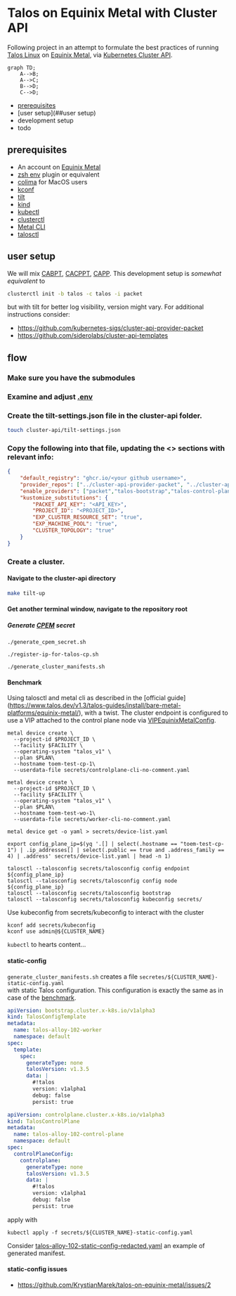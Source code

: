 # Talos on Equinix Metal with Cluster API

Following project in an attempt to formulate the best practices of running
[Talos Linux](https://www.talos.dev/) on [Equinix Metal](https://deploy.equinix.com/metal/),
via [Kubernetes Cluster API](https://cluster-api.sigs.k8s.io/). 

```mermaid
graph TD;
    A-->B;
    A-->C;
    B-->D;
    C-->D;

```

- [prerequisites](##prerequisites)
- [user setup](##user setup)
- development setup
- todo

## prerequisites
- An account on [Equinix Metal](https://deploy.equinix.com/metal/)
- [zsh env](https://github.com/ohmyzsh/ohmyzsh/tree/master/plugins/dotenv) plugin or equivalent 
- [colima](https://github.com/abiosoft/colima) for MacOS users
- [kconf](https://github.com/particledecay/kconf)
- [tilt](https://tilt.dev/)
- [kind](https://kind.sigs.k8s.io/)
- [kubectl](https://kubernetes.io/docs/tasks/tools/)
- [clusterctl](https://cluster-api.sigs.k8s.io/clusterctl/overview.html)
- [Metal CLI](https://github.com/equinix/metal-cli/#installation)
- [talosctl](https://github.com/siderolabs/talos)

## user setup
We will mix [CABPT](https://github.com/siderolabs/cluster-api-bootstrap-provider-talos), [CACPPT](https://github.com/siderolabs/cluster-api-control-plane-provider-talos), [CAPP](https://github.com/kubernetes-sigs/cluster-api-provider-packet). 
This development setup is *somewhat equivalent* to
```sh
clusterctl init -b talos -c talos -i packet
```
but with tilt for better log visibility, version might vary. For additional instructions consider: 
- https://github.com/kubernetes-sigs/cluster-api-provider-packet
- https://github.com/siderolabs/cluster-api-templates

## flow
### Make sure you have the submodules
### Examine and adjust [.env](.env)
### Create the tilt-settings.json file in the cluster-api folder.
```sh
touch cluster-api/tilt-settings.json 
```

### Copy the following into that file, updating the <> sections with relevant info:
```json
{
    "default_registry": "ghcr.io/<your github username>",
    "provider_repos": ["../cluster-api-provider-packet", "../cluster-api-bootstrap-provider-talos", "../cluster-api-control-plane-provider-talos"],
    "enable_providers": ["packet","talos-bootstrap","talos-control-plane"],
    "kustomize_substitutions": {
        "PACKET_API_KEY": "<API_KEY>",
        "PROJECT_ID": "<PROJECT_ID>",
        "EXP_CLUSTER_RESOURCE_SET": "true",
        "EXP_MACHINE_POOL": "true",
        "CLUSTER_TOPOLOGY": "true"
    }
}
```

### Create a cluster.
#### Navigate to the cluster-api directory
```sh
make tilt-up
```
#### Get another terminal window, navigate to the repository root
##### Generate [CPEM](https://github.com/equinix/cloud-provider-equinix-metal) secret
```shell
./generate_cpem_secret.sh
```
```shell
./register-ip-for-talos-cp.sh
```
```shell
./generate_cluster_manifests.sh
```

#### Benchmark
Using talosctl and metal cli as described in the [official guide] (https://www.talos.dev/v1.3/talos-guides/install/bare-metal-platforms/equinix-metal/), with a twist.
The cluster endpoint is configured to use a VIP attached to the control plane node via [VIPEquinixMetalConfig](https://www.talos.dev/v1.3/reference/configuration/#vipequinixmetalconfig).
```shell
metal device create \
  --project-id $PROJECT_ID \
  --facility $FACILITY \
  --operating-system "talos_v1" \
  --plan $PLAN\
  --hostname toem-test-cp-1\
  --userdata-file secrets/controlplane-cli-no-comment.yaml
```
```shell
metal device create \
  --project-id $PROJECT_ID \
  --facility $FACILITY \
  --operating-system "talos_v1" \
  --plan $PLAN\
  --hostname toem-test-wo-1\
  --userdata-file secrets/worker-cli-no-comment.yaml
```
```shell
metal device get -o yaml > secrets/device-list.yaml
```
```shell
export config_plane_ip=$(yq '.[] | select(.hostname == "toem-test-cp-1") | .ip_addresses[] | select(.public == true and .address_family == 4) | .address' secrets/device-list.yaml | head -n 1)
```
```shell
talosctl --talosconfig secrets/talosconfig config endpoint ${config_plane_ip}
talosctl --talosconfig secrets/talosconfig config node ${config_plane_ip}
talosctl --talosconfig secrets/talosconfig bootstrap
talosctl --talosconfig secrets/talosconfig kubeconfig secrets/
```
Use kubeconfig from secrets/kubeconfig to interact with the cluster
```shell
kconf add secrets/kubeconfig
kconf use admin@${CLUSTER_NAME}
```
`kubectl` to hearts content... 

#### static-config
`generate_cluster_manifests.sh` creates a file `secretes/${CLUSTER_NAME}-static-config.yaml`  
with static Talos configuration. This configuration is exactly the same as in case of the [benchmark](https://github.com/KrystianMarek/talos-on-equinix-metal#benchmark). 
```yaml
apiVersion: bootstrap.cluster.x-k8s.io/v1alpha3
kind: TalosConfigTemplate
metadata:
  name: talos-alloy-102-worker
  namespace: default
spec:
  template:
    spec:
      generateType: none
      talosVersion: v1.3.5
      data: |
        #!talos
        version: v1alpha1
        debug: false
        persist: true
```
```yaml
apiVersion: controlplane.cluster.x-k8s.io/v1alpha3
kind: TalosControlPlane
metadata:
  name: talos-alloy-102-control-plane
  namespace: default
spec:
  controlPlaneConfig:
    controlplane:
      generateType: none
      talosVersion: v1.3.5
      data: |
        #!talos
        version: v1alpha1
        debug: false
        persist: true
```
apply with
```shell
kubectl apply -f secrets/${CLUSTER_NAME}-static-config.yaml
```
Consider [talos-alloy-102-static-config-redacted.yaml](./talos-alloy-102-static-config-redacted.yaml) an example of generated manifest.

#### static-config issues
- https://github.com/KrystianMarek/talos-on-equinix-metal/issues/2